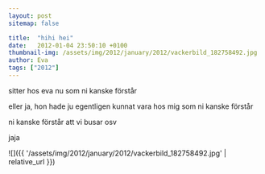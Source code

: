 ```yaml
---
layout: post
sitemap: false

title:  "hihi hei"
date:   2012-01-04 23:50:10 +0100
thumbnail-img: /assets/img/2012/january/2012/vackerbild_182758492.jpg
author: Eva
tags: ["2012"]
---
```


sitter hos eva nu som ni kanske förstår 

eller ja, hon hade ju egentligen kunnat vara hos mig som ni kanske förstår 

ni kanske förstår att vi busar osv 

jaja

![]({{ '/assets/img/2012/january/2012/vackerbild_182758492.jpg'  | relative_url }})

